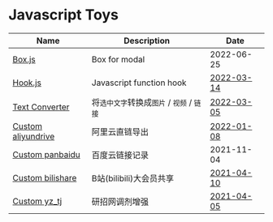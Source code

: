 # Javascript Toys

|Name|Description|Date|
|-|-|-|
|[Box.js](https://github.com/invobzvr/invotoys.js/tree/main/box.js)|Box for modal|2022-06-25|
|[Hook.js](https://github.com/invobzvr/invotoys.js/tree/main/hook.js)|Javascript function hook|[2022-03-14](https://greasyfork.org/zh-CN/scripts/443030)|
|[Text Converter](https://github.com/invobzvr/invotoys.js/tree/main/text_converter)|将`选中文字`转换成`图片` / `视频` / `链接`|[2022-03-05](https://greasyfork.org/zh-CN/scripts/443031)|
|[Custom aliyundrive](https://github.com/invobzvr/invotoys.js/tree/main/aliyundrive)|阿里云直链导出|[2022-01-08](https://greasyfork.org/zh-CN/scripts/438202)|
|[Custom panbaidu](https://github.com/invobzvr/invotoys.js/tree/main/panbaidu)|百度云链接记录|2021-11-04|
|[Custom bilishare](https://github.com/invobzvr/invotoys.js/tree/main/bilishare)|B站(bilibili)大会员共享|[2021-04-10](https://greasyfork.org/zh-CN/scripts/424805)|
|[Custom yz_tj](https://github.com/invobzvr/invotoys.js/tree/main/yz_tj)|研招网调剂增强|[2021-04-05](https://greasyfork.org/zh-CN/scripts/424504)|
